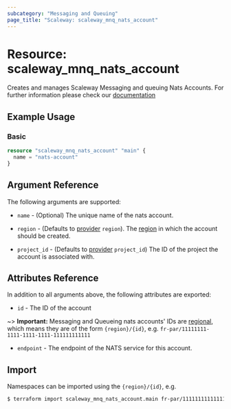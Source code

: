 ```yaml
---
subcategory: "Messaging and Queuing"
page_title: "Scaleway: scaleway_mnq_nats_account"
---
```


# Resource: scaleway_mnq_nats_account

Creates and manages Scaleway Messaging and queuing Nats Accounts.
For further information please check
our [documentation](https://www.scaleway.com/en/docs/serverless/messaging/reference-content/nats-overview/)

## Example Usage

### Basic

```terraform
resource "scaleway_mnq_nats_account" "main" {
  name = "nats-account"
}
```

## Argument Reference

The following arguments are supported:

- `name` - (Optional) The unique name of the nats account.

- `region` - (Defaults to [provider](../index.md#region) `region`). The [region](../guides/regions_and_zones.md#regions)
  in which the account should be created.

- `project_id` - (Defaults to [provider](../index.md#project_id) `project_id`) The ID of the project the
  account is associated with.

## Attributes Reference

In addition to all arguments above, the following attributes are exported:

- `id` - The ID of the account

~> **Important:** Messaging and Queueing nats accounts' IDs are [regional](../guides/regions_and_zones.md#resource-ids), which means they are of the form `{region}/{id}`, e.g. `fr-par/11111111-1111-1111-1111-111111111111`

- `endpoint` - The endpoint of the NATS service for this account.

## Import

Namespaces can be imported using the `{region}/{id}`, e.g.

```bash
$ terraform import scaleway_mnq_nats_account.main fr-par/11111111111111111111111111111111
```
